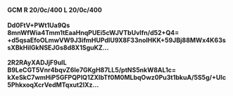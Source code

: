 #### GCM R 20/0c/400 L 20/0c/400
**Dd0FtV+PWt1Ua9Qs**<br/>**8mnWfWia4Tmm1tEaaHnqPUEi5cWJVTbUvlfn/d52+Q4=**<br/>**+d5qsaEfoOLmwVW9J3ifmHUPdIU9X8F33nolHKK+59JBj88MWx4K63ssXBkHilGkNSEJGs8d8X1SguKZ...**<br/><br/>
**2R2RAyXADJjF9ulL**<br/>**B9LeCGT5Vnr4bqvZ6le7GKgH87LL5/ptNS5nkW8AL1c=**<br/>**kXeSkC7wmHiP5GFPQPIQ1ZXlbTf0M0MLbqOwz0Pu3t1bkuA/5S5g/+UIc5PhkxoqXcrVedMTqxut2lXz...**